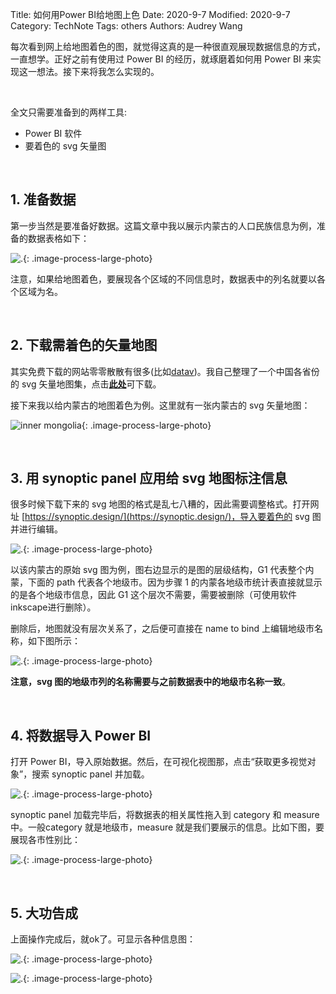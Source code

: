 Title: 如何用Power BI给地图上色
Date: 2020-9-7
Modified: 2020-9-7
Category: TechNote
Tags: others
Authors: Audrey Wang

每次看到网上给地图着色的图，就觉得这真的是一种很直观展现数据信息的方式，一直想学。正好之前有使用过 Power BI 的经历，就琢磨着如何用 Power BI 来实现这一想法。接下来将我怎么实现的。

<br />

全文只需要准备到的两样工具:

- Power BI 软件
- 要着色的 svg 矢量图

<br />

## 1. 准备数据

第一步当然是要准备好数据。这篇文章中我以展示内蒙古的人口民族信息为例，准备的数据表格如下：

![.]({static}/pictures/color_map/4.png){: .image-process-large-photo}

注意，如果给地图着色，要展现各个区域的不同信息时，数据表中的列名就要以各个区域为名。

<br />

## 2. 下载需着色的矢量地图

其实免费下载的网站零零散散有很多(比如[datav](http://datav.aliyun.com/tools/atlas))。我自己整理了一个中国各省份的 svg 矢量地图集，点击[**此处**]({attach}/downloads/svg_maps.zip)可下载。

接下来我以给内蒙古的地图着色为例。这里就有一张内蒙古的 svg 矢量地图：

![inner mongolia]({static}/pictures/color_map/1.png){: .image-process-large-photo}

<br />

## 3. 用 synoptic panel 应用给 svg 地图标注信息

很多时候下载下来的 svg 地图的格式是乱七八糟的，因此需要调整格式。打开网址 [https://synoptic.design/](https://synoptic.design/)，导入要着色的 svg 图并进行编辑。

![.]({static}/pictures/color_map/2.png){: .image-process-large-photo}

以该内蒙古的原始 svg 图为例，图右边显示的是图的层级结构，G1 代表整个内蒙，下面的 path 代表各个地级市。因为步骤 1 的内蒙各地级市统计表直接就显示的是各个地级市信息，因此 G1 这个层次不需要，需要被删除（可使用软件inkscape进行删除）。

删除后，地图就没有层次关系了，之后便可直接在 name to bind 上编辑地级市名称，如下图所示：

![.]({static}/pictures/color_map/3.png){: .image-process-large-photo}

**注意，svg 图的地级市列的名称需要与之前数据表中的地级市名称一致**。

<br />

## 4. 将数据导入 Power BI

打开 Power BI，导入原始数据。然后，在可视化视图那，点击“获取更多视觉对象”，搜索 synoptic panel 并加载。

![.]({static}/pictures/color_map/5.png){: .image-process-large-photo}

synoptic panel 加载完毕后，将数据表的相关属性拖入到 category 和 measure 中。一般category 就是地级市，measure 就是我们要展示的信息。比如下图，要展现各市性别比：

![.]({static}/pictures/color_map/6.png){: .image-process-large-photo}

<br />

## 5. 大功告成

上面操作完成后，就ok了。可显示各种信息图：

![.]({static}/pictures/color_map/7.png){: .image-process-large-photo}

![.]({static}/pictures/color_map/8.png){: .image-process-large-photo}